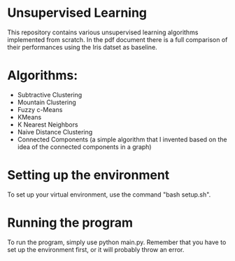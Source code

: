 # Unsupervised Learning
This repository contains various unsupervised learning algorithms implemented from scratch. In the pdf document there is a full comparison of their performances using the Iris datset as baseline.

# Algorithms:
- Subtractive Clustering
- Mountain Clustering
- Fuzzy c-Means
- KMeans
- K Nearest Neighbors
- Naive Distance Clustering
- Connected Components (a simple algorithm that I invented based on the idea of the connected components in a graph)

# Setting up the environment
To set up your virtual environment, use the command "bash setup.sh".

# Running the program
To run the program, simply use python main.py. Remember that you have to set up 
the environment first, or it will probably throw an error.
